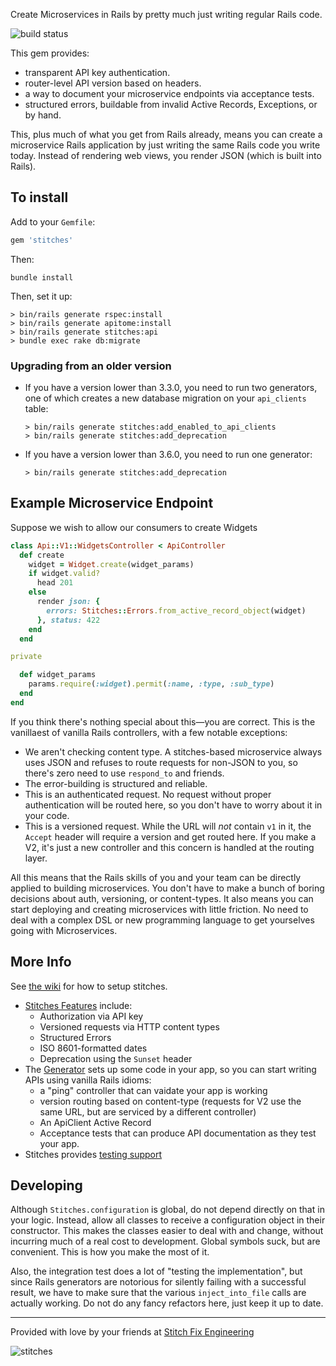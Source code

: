 Create Microservices in Rails by pretty much just writing regular Rails code.

![build status](https://travis-ci.org/stitchfix/stitches.svg?branch=master)

This gem provides:

* transparent API key authentication.
* router-level API version based on headers.
* a way to document your microservice endpoints via acceptance tests.
* structured errors, buildable from invalid Active Records, Exceptions, or by hand.

This, plus much of what you get from Rails already, means you can create a microservice Rails application by just writing the
same Rails code you write today.  Instead of rendering web views, you render JSON (which is built into Rails).

## To install

Add to your `Gemfile`:

```ruby
gem 'stitches'
```

Then:

```
bundle install
```

Then, set it up:

```
> bin/rails generate rspec:install
> bin/rails generate apitome:install
> bin/rails generate stitches:api
> bundle exec rake db:migrate
```

### Upgrading from an older version

* If you have a version lower than 3.3.0, you need to run two generators, one of which creates a new database migration on your
`api_clients` table:

  ```
  > bin/rails generate stitches:add_enabled_to_api_clients
  > bin/rails generate stitches:add_deprecation
  ```
* If you have a version lower than 3.6.0, you need to run one generator:

  ```
  > bin/rails generate stitches:add_deprecation
  ```

## Example Microservice Endpoint

Suppose we wish to allow our consumers to create Widgets

```ruby
class Api::V1::WidgetsController < ApiController
  def create
    widget = Widget.create(widget_params)
    if widget.valid?
      head 201
    else
      render json: { 
        errors: Stitches::Errors.from_active_record_object(widget) 
      }, status: 422
    end
  end

private

  def widget_params
    params.require(:widget).permit(:name, :type, :sub_type)
  end
end
```

If you think there's nothing special about this—you are correct.  This is the vanillaest of vanilla Rails controllers, with a few
notable exceptions:

* We aren't checking content type.  A stitches-based microservice always uses JSON and refuses to route requests for non-JSON to
you, so there's zero need to use `respond_to` and friends.
* The error-building is structured and reliable.
* This is an authenticated request.  No request without proper authentication will be routed here, so you don't have to worry
about it in your code.
* This is a versioned request.  While the URL will *not* contain `v1` in it, the `Accept` header will require a version and get
routed here.  If you make a V2, it's just a new controller and this concern is handled at the routing layer.

All this means that the Rails skills of you and your team can be directly applied to building microservices.  You don't have to make a bunch of boring decisions about auth, versioning, or content-types.  It also means you can start deploying and creating microservices with little friction.  No need to deal with a complex DSL or new programming language to get yourselves going with Microservices.

## More Info

See [the wiki](https://github.com/stitchfix/stitches/wiki/Setup) for how to setup stitches.

* [Stitches Features](https://github.com/stitchfix/stitches/wiki/Features-of-Stitches) include:
  - Authorization via API key
  - Versioned requests via HTTP content types
  - Structured Errors
  - ISO 8601-formatted dates
  - Deprecation using the `Sunset` header
* The [Generator](https://github.com/stitchfix/stitches/wiki/Generator) sets up some code in your app, so you can start writing
APIs using vanilla Rails idioms:
  - a "ping" controller that can vaidate your app is working
  - version routing based on content-type (requests for V2 use the same URL, but are serviced by a different controller)
  - An ApiClient Active Record
  - Acceptance tests that can produce API documentation as they test your app.
* Stitches provides [testing support](https://github.com/stitchfix/stitches/wiki/Testing)


## Developing

Although `Stitches.configuration` is global, do not depend directly on that in your logic.  Instead, allow all classes to receive a configuration object in their constructor.  This makes the classes easier to deal with and change, without incurring much of a real cost to development.  Global symbols suck, but are convenient.  This is how you make the most of it.

Also, the integration test does a lot of "testing the implementation", but since Rails generators are notorious for silently
failing with a successful result, we have to make sure that the various `inject_into_file` calls are actually working.  Do not do
any fancy refactors here, just keep it up to date.

---

Provided with love by your friends at [Stitch Fix Engineering](http://technology.stitchfix.com)

![stitches](https://s3.amazonaws.com/stitchfix-stitches/stitches.png)
